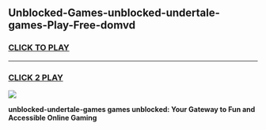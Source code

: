 
## Unblocked-Games-unblocked-undertale-games-Play-Free-domvd
<h3>
<a href="https://premium76.site?title=unblocked-undertale-games&ref=23A">CLICK TO PLAY</a></h3>
<hr>

<h3>
<a href="https://premium76.site?title=unblocked-undertale-games&ref=23A">CLICK 2 PLAY</a>
  
</h3>

<a href="https://premium76.site?title=unblocked-undertale-games&ref=23A"><img src="https://clearcache.store/games.png"></a>


**unblocked-undertale-games games unblocked: Your Gateway to Fun and Accessible Online Gaming**
